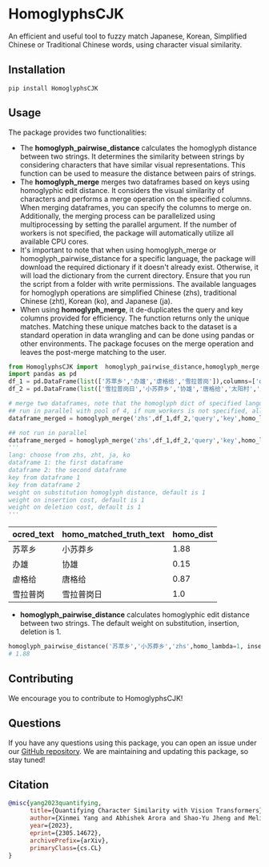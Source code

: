 HomoglyphsCJK
=====
An efficient and useful tool to fuzzy match Japanese, Korean, Simplified Chinese or Traditional Chinese words, using character visual similarity.

## Installation
```
pip install HomoglyphsCJK
```

## Usage
The package provides two functionalities:
+ The **homoglyph_pairwise_distance** calculates the homoglyph distance between two strings. It determines the similarity between strings by considering characters that have similar visual representations. This function can be used to measure the distance between pairs of strings.
+ The **homoglyph_merge** merges two dataframes based on keys using homoglyphic edit distance. It considers the visual similarity of characters and performs a merge operation on the specified columns. When merging dataframes, you can specify the columns to merge on. Additionally, the merging process can be parallelized using multiprocessing by setting the parallel argument. If the number of workers is not specified, the package will automatically utilize all available CPU cores.
+ It's important to note that when using homoglyph_merge or homoglyph_pairwise_distance for a specific language, the package will download the required dictionary if it doesn't already exist. Otherwise, it will load the dictionary from the current directory. Ensure that you run the script from a folder with write permissions. The available languages for homoglyph operations are simplified Chinese (zhs), traditional Chinese (zht), Korean (ko), and Japanese (ja).
+ When using **homoglyph_merge**, it de-duplicates the query and key columns provided for efficiency. The function returns only the unique matches. Matching these unique matches back to the dataset is a standard operation in data wrangling and can be done using pandas or other environments. The package focuses on the merge operation and leaves the post-merge matching to the user.

```python
from HomoglyphsCJK import  homoglyph_pairwise_distance,homoglyph_merge
import pandas as pd
df_1 = pd.DataFrame(list(['苏萃乡','办雄','虐格给','雪拉普岗']),columns=['query'])
df_2 = pd.DataFrame(list(['雪拉普岗日','小苏莽乡','协雄','唐格给','太阳村','月亮湾']),columns=['key'])

# merge two dataframes, note that the homoglyph dict of specified language will be downloaded automatically when first run.
## run in parallel with pool of 4, if num_workers is not specified, all available CPU cores are used.
dataframe_merged = homoglyph_merge('zhs',df_1,df_2,'query','key',homo_lambda=1, insertion=1, deletion=1,parallel=True,num_workers=4)

## not run in parallel
dataframe_merged = homoglyph_merge('zhs',df_1,df_2,'query','key',homo_lambda=1, insertion=1, deletion=1) 
'''
lang: choose from zhs, zht, ja, ko
dataframe 1: the first dataframe
dataframe 2: the second dataframe
key from dataframe 1
key from dataframe 2
weight on substitution homoglyph distance, default is 1
weight on insertion cost, default is 1
weight on deletion cost, default is 1
'''
```

| ocred_text | homo_matched_truth_text | homo_dist |
| ---------- | ----------------------- | --------- |
| 苏萃乡      | 小苏莽乡                 | 1.88      | 
| 办雄        | 协雄                    | 0.15      |
| 虐格给      | 唐格给                   | 0.87      |
| 雪拉普岗    | 雪拉普岗日                | 1.0       | 

+ **homoglyph_pairwise_distance** calculates homoglyphic edit distance between two strings. The default weight on substitution, insertion, deletion is 1.

```python
homoglyph_pairwise_distance('苏萃乡','小苏莽乡','zhs',homo_lambda=1, insertion=1, deletion=1)
# 1.88
```
## Contributing
We encourage you to contribute to HomoglyphsCJK!

## Questions
If you have any questions using this package, you can open an issue under our [GitHub repository](https://github.com/dell-research-harvard/HomoglyphsCJK/issues). We are maintaining and updating this package, so stay tuned!

## Citation
```bibtex
@misc{yang2023quantifying,
      title={Quantifying Character Similarity with Vision Transformers}, 
      author={Xinmei Yang and Abhishek Arora and Shao-Yu Jheng and Melissa Dell},
      year={2023},
      eprint={2305.14672},
      archivePrefix={arXiv},
      primaryClass={cs.CL}
}
```
